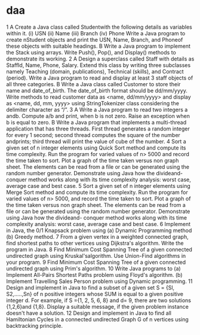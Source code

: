 # daa

1
A
Create a Java class called Studentwith the following details as variables within it.
(i) USN
(ii) Name
(iii) Branch
(iv) Phone
Write a Java program to create nStudent objects and print the USN, Name, Branch, and
Phoneof these objects with suitable headings.
B Write a Java program to implement the Stack using arrays. Write Push(), Pop(), and
Display() methods to demonstrate its working.
2 A Design a superclass called Staff with details as StaffId, Name, Phone, Salary. Extend
this class by writing three subclasses namely Teaching (domain, publications),
Technical (skills), and Contract (period). Write a Java program to read and display at
least 3 staff objects of all three categories.
B Write a Java class called Customer to store their name and date_of_birth. The
date_of_birth format should be dd/mm/yyyy. Write methods to read customer data as
<name, dd/mm/yyyy> and display as <name, dd, mm, yyyy> using StringTokenizer
class considering the delimiter character as “/”.
3 A Write a Java program to read two integers a andb. Compute a/b and print, when b is not
zero. Raise an exception when b is equal to zero.
B Write a Java program that implements a multi-thread application that has three threads.
First thread generates a random integer for every 1 second; second thread computes the
square of the number andprints; third thread will print the value of cube of the number.
4 Sort a given set of n integer elements using Quick Sort method and compute its time
complexity. Run the program for varied values of n> 5000 and record the time taken to sort.
Plot a graph of the time taken versus non graph sheet. The elements can be read from a file or
can be generated using the random number generator. Demonstrate using Java how the divideand-
conquer method works along with its time complexity analysis: worst case, average case
and best case.
5 Sort a given set of n integer elements using Merge Sort method and compute its time
complexity. Run the program for varied values of n> 5000, and record the time taken to sort.
Plot a graph of the time taken versus non graph sheet. The elements can be read from a file or
can be generated using the random number generator. Demonstrate using Java how the divideand-
conquer method works along with its time complexity analysis: worst case, average case
and best case.
6 Implement in Java, the 0/1 Knapsack problem using (a) Dynamic Programming method (b)
Greedy method.
7 From a given vertex in a weighted connected graph, find shortest paths to other vertices using
Dijkstra's algorithm. Write the program in Java.
8 Find Minimum Cost Spanning Tree of a given connected undirected graph using
Kruskal'salgorithm. Use Union-Find algorithms in your program.
9 Find Minimum Cost Spanning Tree of a given connected undirected graph using
Prim's algorithm.
10 Write Java programs to
(a) Implement All-Pairs Shortest Paths problem using Floyd's algorithm.
(b) Implement Travelling Sales Person problem using Dynamic programming.
11 Design and implement in Java to find a subset of a given set S = {Sl, S2,.....,Sn} of n positive
integers whose SUM is equal to a given positive integer d. For example, if S ={1, 2, 5, 6, 8}
and d= 9, there are two solutions {1,2,6}and {1,8}. Display a suitable message, if the given
problem instance doesn't have a solution.
12 Design and implement in Java to find all Hamiltonian Cycles in a connected undirected
Graph G of n vertices using backtracking principle.
